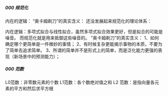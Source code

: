 ##### 000 规范化

内在的逻辑：
“奥卡姆剃刀”的真实含义：
还没发展起来规范化的理论体系：

内在逻辑：多项式拟合与线性拟合，虽然多项式拟合效果更好，但是拟合的可能是噪音。
而规范化就是用来抵御这些噪音的。
“奥卡姆剃刀”的真实含义：
1、如何确定哪个更简单是一件微妙的事情；
2、有时候复杂更能揭示事物的本质，不要为了简单去追求简单。
3、所谓的简单并不是形式上的简单，而是泛化能力更强的表现（新场景中的预测能力）；

##### 000 范数

L0范数：非零数元素的个数
L1范数：各个数绝对值之和
L2 范数：是指向量各元素的平方和然后求平方根